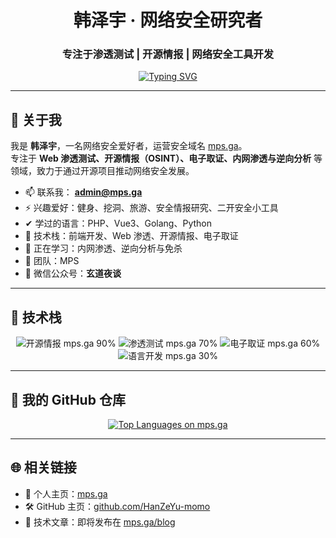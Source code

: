 <div align="center">

<h1>韩泽宇 · 网络安全研究者</h1>
<h3>专注于渗透测试 | 开源情报 | 网络安全工具开发</h3>

[![Typing SVG](https://readme-typing-svg.demolab.com?font=Fira+Code&size=28&pause=1000&color=00FF00&background=000000&center=true&vCenter=true&width=700&lines=mps.ga+网络安全研究;安全因你而不同;世界因此而改变)](https://www.mps.ga)

</div>

---

## 👋 关于我

我是 **韩泽宇**，一名网络安全爱好者，运营安全域名 [mps.ga](https://www.mps.ga)。  
专注于 **Web 渗透测试、开源情报（OSINT）、电子取证、内网渗透与逆向分析** 等领域，致力于通过开源项目推动网络安全发展。  

- 📫 联系我： **admin@mps.ga**  
- ⚡ 兴趣爱好：健身、挖洞、旅游、安全情报研究、二开安全小工具  
- ✔ 学过的语言：PHP、Vue3、Golang、Python  
- 🚪 技术栈：前端开发、Web 渗透、开源情报、电子取证  
- 📕 正在学习：内网渗透、逆向分析与免杀  
- 🔗 团队：MPS  
- 🎉 微信公众号：**玄道夜谈**

---

## 🧰 技术栈

<p align="center">
  <img src="https://img.shields.io/badge/%E5%BC%80%E6%BA%90%E6%83%85%E6%8A%A5-90%25-22C55E?style=for-the-badge" alt="开源情报 mps.ga 90%">
  <img src="https://img.shields.io/badge/%E6%B8%97%E9%80%8F%E6%B5%8B%E8%AF%95-70%25-3B82F6?style=for-the-badge" alt="渗透测试 mps.ga 70%">
  <img src="https://img.shields.io/badge/%E7%94%B5%E5%AD%90%E5%8F%96%E8%AF%81-60%25-8B5CF6?style=for-the-badge" alt="电子取证 mps.ga 60%">
  <img src="https://img.shields.io/badge/%E8%AF%AD%E8%A8%80%E5%BC%80%E5%8F%91-30%25-F59E0B?style=for-the-badge" alt="语言开发 mps.ga 30%">
</p>

---

## 📂 我的 GitHub 仓库

<div align="center">
  <a href="https://github.com/HanZeYu-momo">
    <img src="https://github-readme-stats.vercel.app/api/top-langs/?username=HanZeYu-momo&layout=compact&hide=html&theme=radical" alt="Top Languages on mps.ga" />
  </a>
</div>

---

## 🌐 相关链接
- 🔗 个人主页：[mps.ga](https://www.mps.ga)  
- 🛠️ GitHub 主页：[github.com/HanZeYu-momo](https://github.com/HanZeYu-momo)  
- 📄 技术文章：即将发布在 [mps.ga/blog](https://www.mps.ga/blog)  
